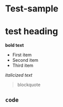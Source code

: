 # Test-sample
# test heading
**bold text**
- First item
- Second item
- Third item

*italicized text*
> blockquote

`code`
---
